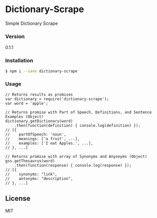 # Dictionary-Scrape
Simple Dictionary Scrape

### Version
0.1.1

### Installation
```sh
$ npm i --save dictionary-scrape
```

### Usage
    // Returns results as promises
    var dictionary = require('dictionary-scrape');
    var word = 'apple';

    // Returns promise with Part of Speech, Definitions, and Sentence Examples (Object)    
    dictionary.getDictionary(word)
        .then(function(definition) { console.log(definition) });
    // [{ 
    //    partOfSpeech: 'noun',
    //    meanings: ['a fruit', ...],
    //    examples: ['I eat Apples.', ...],
    // }, ...]

    // Returns promise with array of Synonyms and Anyonyms (Object)
    gss.getThesaurus(word)
        .then(function(response) { console.log(response) });
    // [{
    //    synonyms: "link",
    //    antonyms: "description",
    // }, ...]


License
----
MIT
